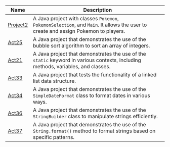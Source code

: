 
| Name | Description |
| --- | --- |
| [Project2](https://github.com/davidlee3589/portfolio/tree/main/project2) | A Java project with classes `Pokemon`, `PokemonSelection`, and `Main`. It allows the user to create and assign Pokemon to players. |
| [Act25](https://github.com/davidlee3589/portfolio/tree/main/act25) | A Java project that demonstrates the use of the bubble sort algorithm to sort an array of integers. |
| [Act21](https://github.com/davidlee3589/portfolio/tree/main/act21) | A Java project that demonstrates the use of the `static` keyword in various contexts, including methods, variables, and classes. |
| [Act33](https://github.com/davidlee3589/portfolio/tree/main/act33) | A Java project that tests the functionality of a linked list data structure. |
| [Act34](https://github.com/davidlee3589/portfolio/tree/main/act34) | A Java project that demonstrates the use of the `SimpleDateFormat` class to format dates in various ways. |
| [Act36](https://github.com/davidlee3589/portfolio/tree/main/act36) | A Java project that demonstrates the use of the `StringBuilder` class to manipulate strings efficiently. |
| [Act37](https://github.com/davidlee3589/portfolio/tree/main/act37) | A Java project that demonstrates the use of the `String.format()` method to format strings based on specific patterns. |
